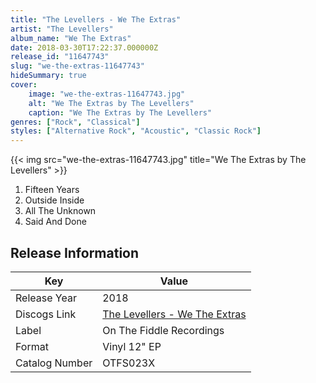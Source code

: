 ```yaml
---
title: "The Levellers - We The Extras"
artist: "The Levellers"
album_name: "We The Extras"
date: 2018-03-30T17:22:37.000000Z
release_id: "11647743"
slug: "we-the-extras-11647743"
hideSummary: true
cover:
    image: "we-the-extras-11647743.jpg"
    alt: "We The Extras by The Levellers"
    caption: "We The Extras by The Levellers"
genres: ["Rock", "Classical"]
styles: ["Alternative Rock", "Acoustic", "Classic Rock"]
---
```


{{< img src="we-the-extras-11647743.jpg" title="We The Extras by The Levellers" >}}

<!-- section break -->

1. Fifteen Years
2. Outside Inside
3. All The Unknown
4. Said And Done

<!-- section break -->








## Release Information
|  Key           | Value                                                |
| ---------------| ---------------------------------------------------- |
| Release Year   | 2018                                   |
| Discogs Link   | [The Levellers - We The Extras](https://www.discogs.com/release/11647743-Levellers-We-The-Extras) |
| Label          | On The Fiddle Recordings |
| Format         | Vinyl 12" EP |
| Catalog Number | OTFS023X |
